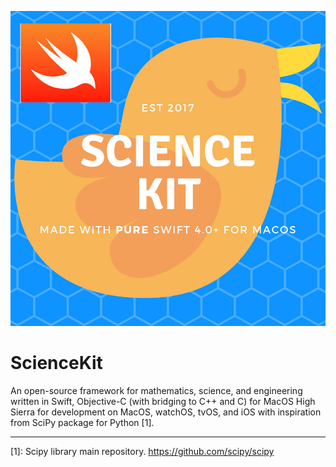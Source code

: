 ![13]

[13]: ScienceKit.png 

# ScienceKit
An open-source framework for mathematics, science, and engineering written in Swift, Objective-C (with bridging to C++ and C) for MacOS High Sierra for development on MacOS, watchOS, tvOS, and iOS with inspiration from SciPy package for Python [1].



--------------
[1]: Scipy library main repository. https://github.com/scipy/scipy
